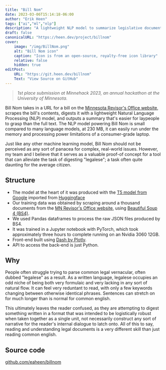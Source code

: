```yaml
---
title: "Bill Nom"
date: 2023-03-06T15:14:18-06:00
author: "Erik Heen"
tags: ["ai","ml","nlp"]
description: "A lightweight NLP model to summarize legislative documents." 
draft: false
canonicalURL: "https://heen.dev/project/billnom"
cover:
    image: "/img/BillNom.png"
    alt: "Bill Nom icon"
    caption: "Icon is from an open-source, royalty-free icon library"
    relative: false
    hidden: true
editPost:
    URL: "https://git.heen.dev/billnom"
    Text: "View Source on GitHub"
---
```


> *1st place submission at Minnehack 2023, an annual hackathon at the University of Minnesota.*

Bill Nom takes in a URL for a bill on the [Minnesota Revisor's Office website](https://www.revisor.mn.gov/), scrapes the bill's contents, digests it with a lightweight Natural Language Processing (NLP) model, and outputs a summary that's easier for laypeople to grasp than the full text. The NLP model powering Bill Nom is small compared to many language models, at 230 MB, it can easily run under the memory and processing power limitations of a consumer-grade laptop.

Just like any other machine learning model, Bill Nom should not be perceived as any sort of panacea for complex, real-world issues. However, my team and I believe that it serves as a valuable proof-of concept for a tool that can alleviate the task of digesting "legalese"; a task often quite daunting for the average citizen.

## Structure

- The model at the heart of it was produced with the [T5 model from Google](https://huggingface.co/google/flan-t5-small) imported from [Huggingface](https://huggingface.co/)
- Our training data was obtained by scraping around a thousand documents from the [MN Revisor's Office website](https://www.revisor.mn.gov/), using [Beautiful Soup 4 (BS4)](https://beautiful-soup-4.readthedocs.io/en/latest/#).
- We used Pandas dataframes to process the raw JSON files produced by BS4.
- It was trained in a Jupyter notebook with PyTorch, which took approximately three hours to complete running on an Nvidia 3060 12GB.
- Front-end built using [Dash by Plotly](https://dash.plotly.com/). 
- API to access the back-end is just Python.

## Why

People often struggle trying to parse common legal vernacular, often dubbed "legalese" as a result. As a written language, legalese occupies an odd niche of being both very formulaic and very lacking in any sort of natural flow. It can feel very reduntant to read, with only a few keywords changing between otherwise identical phrases. Sentences can stretch on for much longer than is normal for common english.

This ultimately leaves the reader confused, as they are attempting to digest something written in a format that was intended to be logistically robust when taken together as a single unit, not necessarily construct any sort of narrative for the reader's internal dialogue to latch onto. All of this to say, reading and understanding legal documents is a very different skill than just reading common english.

## Source code

[github.com/eaheen/billnom](https://git.heen.dev/billnom)
